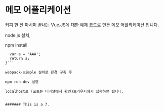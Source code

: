 # 메모 어플리케이션
커피 한 잔 마시며 끝내는 Vue.JS에 대한 예제 코드로 만든 메모 어플리케이션 입니다.

node js 설치,

npm install

```function func() {
  var a = 'AAA';
  return a;
}```

webpack-simple 설치로 환경 구축 후 

npm run dev 실행 

localhost로 (포트는 터미널에서 확인)브라우저에서 접속하면 됩니다.


####### This is a 7.

